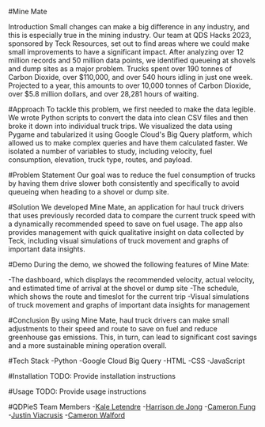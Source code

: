 #Mine Mate

Introduction
Small changes can make a big difference in any industry, and this is especially true in the mining industry. Our team at QDS Hacks 2023, sponsored by Teck Resources, set out to find areas where we could make small improvements to have a significant impact. After analyzing over 12 million records and 50 million data points, we identified queueing at shovels and dump sites as a major problem. Trucks spent over 190 tonnes of Carbon Dioxide, over $110,000, and over 540 hours idling in just one week. Projected to a year, this amounts to over 10,000 tonnes of Carbon Dioxide, over $5.8 million dollars, and over 28,281 hours of waiting.

#Approach
To tackle this problem, we first needed to make the data legible. We wrote Python scripts to convert the data into clean CSV files and then broke it down into individual truck trips. We visualized the data using Pygame and tabularized it using Google Cloud's Big Query platform, which allowed us to make complex queries and have them calculated faster. We isolated a number of variables to study, including velocity, fuel consumption, elevation, truck type, routes, and payload.

#Problem Statement
Our goal was to reduce the fuel consumption of trucks by having them drive slower both consistently and specifically to avoid queueing when heading to a shovel or dump site.

#Solution
We developed Mine Mate, an application for haul truck drivers that uses previously recorded data to compare the current truck speed with a dynamically recommended speed to save on fuel usage. The app also provides management with quick qualitative insight on data collected by Teck, including visual simulations of truck movement and graphs of important data insights.

#Demo
During the demo, we showed the following features of Mine Mate:

-The dashboard, which displays the recommended velocity, actual velocity, and estimated time of arrival at the shovel or dump site
-The schedule, which shows the route and timeslot for the current trip
-Visual simulations of truck movement and graphs of important data insights for management

#Conclusion
By using Mine Mate, haul truck drivers can make small adjustments to their speed and route to save on fuel and reduce greenhouse gas emissions. This, in turn, can lead to significant cost savings and a more sustainable mining operation overall.

#Tech Stack
-Python
-Google Cloud Big Query
-HTML
-CSS
-JavaScript

#Installation
TODO: Provide installation instructions

#Usage
TODO: Provide usage instructions

#QDPieS Team Members
-[Kale Letendre](https://github.com/kaleLetendre)
-[Harrison de Jong](https://github.com/HJackdeJong)
-[Cameron Fung](https://github.com/camfung)
-[Justin Viacrusis](https://github.com/JVViacrusis)
-[Cameron Walford](https://github.com/camwalford)
